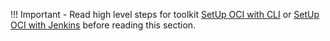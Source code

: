 !!! Important
    - Read high level steps for toolkit <a href="../cd3-cli"><u>SetUp OCI with CLI</u></a> or <a href="../cd3-jenkins"><u>SetUp OCI with Jenkins</u></a> before reading this section.

